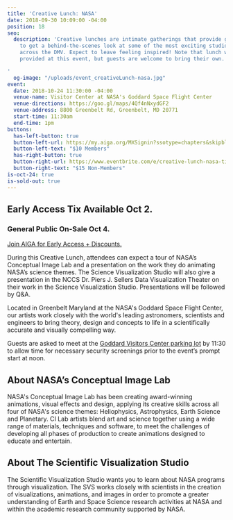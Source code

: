```yaml
---
title: 'Creative Lunch: NASA'
date: 2018-09-30 10:09:00 -04:00
position: 18
seo:
  description: 'Creative lunches are intimate gatherings that provide guests the opportunity
    to get a behind-the-scenes look at some of the most exciting studios and spaces
    across the DMV. Expect to leave feeling inspired! Note that lunch will not be
    provided at this event, but guests are welcome to bring their own.

'
  og-image: "/uploads/event_creativeLunch-nasa.jpg"
event:
  date: 2018-10-24 11:30:00 -04:00
  venue-name: Visitor Center at NASA's Goddard Space Flight Center
  venue-directions: https://goo.gl/maps/4Qf4nNxydGF2
  venue-address: 8800 Greenbelt Rd, Greenbelt, MD 20771
  start-time: 11:30am
  end-time: 1pm
buttons:
  has-left-button: true
  button-left-url: https://my.aiga.org/MXSignin?ssotype=chapters&skipblacklist&returnurl=https%3A%2F%2Fdc.aiga.org%2Fevent%2Fcreative-lunch-nasa%2F%3Fredirect_source%3Deventbrite_register
  button-left-text: "$10 Members"
  has-right-button: true
  button-right-url: https://www.eventbrite.com/e/creative-lunch-nasa-tickets-50828038030
  button-right-text: "$15 Non-Members"
is-oct-24: true
is-sold-out: true
---
```


## Early Access Tix Available Oct 2. 
### General Public On-Sale Oct 4.
[Join AIGA for Early Access + Discounts.](http://dc.aiga.org/membership/membership-rates/)


During this Creative Lunch, attendees can expect a tour of NASA’s Conceptual Image Lab and a presentation on the work they do animating NASA’s science themes. The Science Visualization Studio will also give a presentation in the NCCS Dr. Piers J. Sellers Data Visualization Theater on their work in the Science Visualization Studio. Presentations will be followed by Q&A.

Located in Greenbelt Maryland at the NASA's Goddard Space Flight Center, our artists work closely with the world's leading astronomers, scientists and engineers to bring theory, design and concepts to life in a scientifically accurate and visually compelling way. 

Guests are asked to meet at the [Goddard Visitors Center parking lot](https://www.nasa.gov/centers/goddard/visitor/directions/index.html) by 11:30 to allow time for necessary security screenings prior to the event’s prompt start at noon. 

## About NASA’s Conceptual Image Lab
NASA's Conceptual Image Lab has been creating award-winning animations, visual effects and design, applying its creative skills across all four of NASA's science themes: Heliophysics, Astrophysics, Earth Science and Planetary. 
CI Lab artists blend art and science together using a wide range of materials, techniques and software, to meet the challenges of developing all phases of production to create animations designed to educate and entertain. 

## About The Scientific Visualization Studio
The Scientific Visualization Studio wants you to learn about NASA programs through visualization. The SVS works closely with scientists in the creation of visualizations, animations, and images in order to promote a greater understanding of Earth and Space Science research activities at NASA and within the academic research community supported by NASA.

